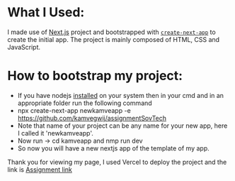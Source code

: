 # What I Used:
I made use of [Next.js](https://nextjs.org/) project and bootstrapped with [`create-next-app`](https://github.com/vercel/next.js/tree/canary/packages/create-next-app) to create the initial app.
The project is mainly composed of HTML, CSS and JavaScript.

# How to bootstrap my project:
- If you have nodejs [installed](https://nodejs.org/en/) on your system then in your cmd and in an appropriate folder run the following command
- npx create-next-app newkamveapp -e https://github.com/kamvegwij/assignmentSovTech
- Note that name of your project can be any name for your new app, here I called it 'newkamveapp'.
- Now run -> cd kamveapp and nmp run dev
- So now you will have a new nextjs app of the template of my app.


Thank you for viewing my page, 
I used Vercel to deploy the project and the link is 
[Assignment link](https://assignment-sov-tech-ooozl20ik-kamvegwij.vercel.app/)
